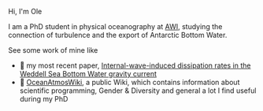 Hi, I'm Ole

I am a PhD student in physical oceanography at [AWI](https://www.awi.de/en/about-us/organisation/staff/single-view/ole-pinner.html), studying the connection of turbulence and the export of Antarctic Bottom Water. 

See some work of mine like
- 📃 my most recent paper, [Internal-wave-induced dissipation rates in the Weddell Sea Bottom Water gravity current](https://doi.org/10.5194/egusphere-2024-2444)
- 📖 [OceanAtmosWiki](https://ocean.miraheze.org/wiki/Main_Page), a public Wiki, which contains information about scientific programming, Gender & Diversity and general a lot I find useful during my PhD

<!--
## Hi there 👋
**opinner/opinner** is a ✨ _special_ ✨ repository because its `README.md` (this file) appears on your GitHub profile.

Here are some ideas to get you started:

- 🔭 I’m currently working on ...
- 🌱 I’m currently learning ...
- 👯 I’m looking to collaborate on ...
- 🤔 I’m looking for help with ...
- 💬 Ask me about ...
- 📫 How to reach me: ...
- 😄 Pronouns: ...
- ⚡ Fun fact: ...
-->
